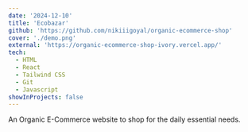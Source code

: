 ```yaml
---
date: '2024-12-10'
title: 'Ecobazar'
github: 'https://github.com/nikiiigoyal/organic-ecommerce-shop'
cover: './demo.png'
external: 'https://organic-ecommerce-shop-ivory.vercel.app/'
tech:
  - HTML
  - React
  - Tailwind CSS
  - Git
  - Javascript
showInProjects: false
---
```


An Organic E-Commerce website to shop for the daily essential needs.

